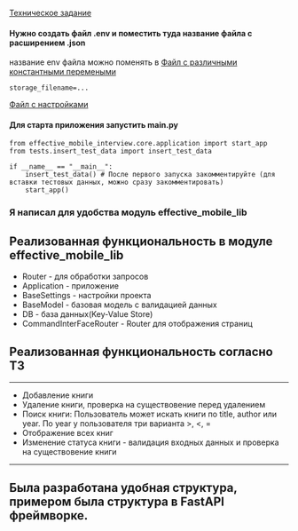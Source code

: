 [Техническое задание](ТЗ.docx)
#### Нужно создать файл .env и поместить туда название файла с расширением .json
название env файла можно поменять в [Файл с различными константными перемеными](effective_mobile_interview/core/consts.py)
~~~
storage_filename=...
~~~
[Файл с настройками](effective_mobile_interview/core/settings.py)
#### Для старта приложения запустить main.py 
~~~
from effective_mobile_interview.core.application import start_app
from tests.insert_test_data import insert_test_data

if __name__ == "__main__":
    insert_test_data() # После первого запуска закомментируйте (для вставки тестовых данных, можно сразу закомментировать)
    start_app()
~~~
### Я написал для удобства модуль effective_mobile_lib
## Реализованная функциональность в модуле effective_mobile_lib
<ul>
    <li>Router - для обработки запросов</li>
    <li>Application - приложение</li>
    <li>BaseSettings - настройки проекта</li>
    <li>BaseModel - базовая модель с валидацией данных</li>
    <li>DB - база данных(Key-Value Store)</li>
    <li>CommandInterFaceRouter - Router для отображения страниц</li>
</ul>

## Реализованная функциональность согласно ТЗ
<hr>
<ul>
    <li> Добавление книги </li>
    <li>Удаление книги, проверка на существовение перед удалением</li>
    <li>Поиск книги: Пользователь может искать книги по title, author или year. По year у пользователя три варианта >, <, =</li>
    <li>Отображение всех книг</li>
    <li>Изменение статуса книги - валидация входных данных и проверка на существовение книги</li>
</ul>
<hr>

## Была разработана удобная структура, примером была структура в FastAPI фреймворке. 
